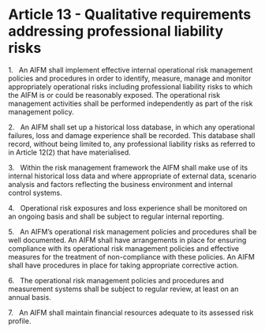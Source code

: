 # Article 13 - Qualitative requirements addressing professional liability risks


1.   An AIFM shall implement effective internal operational risk management policies and procedures in order to identify, measure, manage and monitor appropriately operational risks including professional liability risks to which the AIFM is or could be reasonably exposed. The operational risk management activities shall be performed independently as part of the risk management policy.

2.   An AIFM shall set up a historical loss database, in which any operational failures, loss and damage experience shall be recorded. This database shall record, without being limited to, any professional liability risks as referred to in Article 12(2) that have materialised.

3.   Within the risk management framework the AIFM shall make use of its internal historical loss data and where appropriate of external data, scenario analysis and factors reflecting the business environment and internal control systems.

4.   Operational risk exposures and loss experience shall be monitored on an ongoing basis and shall be subject to regular internal reporting.

5.   An AIFM’s operational risk management policies and procedures shall be well documented. An AIFM shall have arrangements in place for ensuring compliance with its operational risk management policies and effective measures for the treatment of non-compliance with these policies. An AIFM shall have procedures in place for taking appropriate corrective action.

6.   The operational risk management policies and procedures and measurement systems shall be subject to regular review, at least on an annual basis.

7.   An AIFM shall maintain financial resources adequate to its assessed risk profile.

